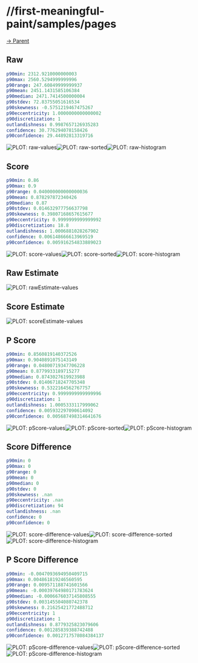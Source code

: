 
# //first-meaningful-paint/samples/pages

[→ Parent](../..)


## Raw


```yaml
p90min: 2312.9210000000003
p90max: 2560.5294999999996
p90range: 247.60849999999937
p90mean: 2451.1431585106384
p90median: 2471.7414500000004
p90stdev: 72.83755051616534
p90skewness: -0.5751219467475267
p90eccentricity: 1.0000000000000002
p90discretization: 1
outlandishness: 0.9987657126935283
confidence: 30.776294078158426
p90confidence: 29.44892813319716

```

![PLOT: raw-values](./raw/values.svg)![PLOT: raw-sorted](./raw/sorted.svg)![PLOT: raw-histogram](./raw/histogram.svg)
## Score


```yaml
p90min: 0.86
p90max: 0.9
p90range: 0.040000000000000036
p90mean: 0.878297872340426
p90median: 0.87
p90stdev: 0.014632977756637798
p90skewness: 0.39807168657615677
p90eccentricity: 0.9999999999999992
p90discretization: 18.8
outlandishness: 1.0006881028267902
confidence: 0.006148666613969519
p90confidence: 0.005916254833889023

```

![PLOT: score-values](./score/values.svg)![PLOT: score-sorted](./score/sorted.svg)![PLOT: score-histogram](./score/histogram.svg)
## Raw Estimate

![PLOT: rawEstimate-values](./rawEstimate/values.svg)
## Score Estimate

![PLOT: scoreEstimate-values](./scoreEstimate/values.svg)
## P Score


```yaml
p90min: 0.8560819140372526
p90max: 0.9040891075143149
p90range: 0.04800719347706228
p90mean: 0.8779933189715277
p90median: 0.8743027619923988
p90stdev: 0.01406718247705348
p90skewness: 0.5322164562767757
p90eccentricity: 0.9999999999999996
p90discretization: 1
outlandishness: 1.0005333117999062
confidence: 0.005932297090614092
p90confidence: 0.005687498314641676

```

![PLOT: pScore-values](./pScore/values.svg)![PLOT: pScore-sorted](./pScore/sorted.svg)![PLOT: pScore-histogram](./pScore/histogram.svg)
## Score Difference


```yaml
p90min: 0
p90max: 0
p90range: 0
p90mean: 0
p90median: 0
p90stdev: 0
p90skewness: .nan
p90eccentricity: .nan
p90discretization: 94
outlandishness: .nan
confidence: 0
p90confidence: 0

```

![PLOT: score-difference-values](./score-difference/values.svg)![PLOT: score-difference-sorted](./score-difference/sorted.svg)![PLOT: score-difference-histogram](./score-difference/histogram.svg)
## P Score Difference


```yaml
p90min: -0.0047093694950409715
p90max: 0.004861819246560595
p90range: 0.009571188741601566
p90mean: -0.00039764980171783624
p90median: -0.0006676037145808555
p90stdev: 0.003145504080742378
p90skewness: 0.21625421772488712
p90eccentricity: 1
p90discretization: 1
outlandishness: 0.8779325823079606
confidence: 0.001285839388742488
p90confidence: 0.0012717578084384137

```

![PLOT: pScore-difference-values](./pScore-difference/values.svg)![PLOT: pScore-difference-sorted](./pScore-difference/sorted.svg)![PLOT: pScore-difference-histogram](./pScore-difference/histogram.svg)